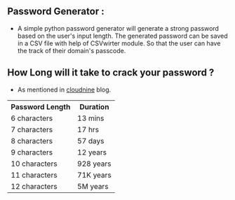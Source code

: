 ## Password Generator :
- A simple python password generator will generate a strong password based on the user's input length. The generated password can be saved in a CSV file with help of CSVwirter module. So that the user can have the track of their domain's passcode.

## How Long will it take to crack your password ?
- As mentioned in <a href = "https://cloudnine.com/ediscoverydaily/electronic-discovery/how-long-will-it-take-to-crack-your-password-cybersecurity-trends/">cloudnine</a> blog.
<table>
  
  <tr>
    <th>Password Length</th>
    <th>Duration</th>
  </tr>
  <tr>
    <td>6 characters</td>
    <td>13 mins</td>
  </tr>
  <tr>
    <td>7 characters</td>
    <td>17 hrs</td>
  </tr>
  <tr>
    <td>8 characters</td>
    <td>57 days</td>
  </tr>
  <tr>
    <td>9 characters</td>
    <td>12 years</td>
  </tr>
  <tr>
    <td>10 characters</td>
    <td>928 years</td>
  </tr>
  <tr>
    <td>11 characters</td>
    <td>71K years</td>
  </tr>
  <tr>
    <td>12 characters</td>
    <td>5M years</td>
  </tr>
  
</table>

